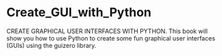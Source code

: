 # Create_GUI_with_Python
CREATE GRAPHICAL USER INTERFACES WITH PYTHON. This book will show you how to use Python to create some fun graphical user interfaces (GUIs) using the guizero library.

